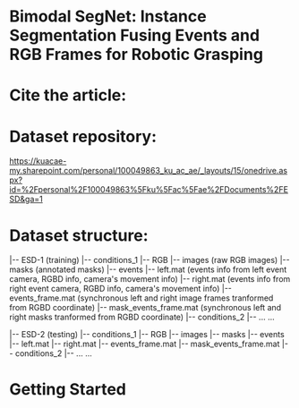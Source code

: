# Bimodal SegNet: Instance Segmentation Fusing Events and RGB Frames for Robotic Grasping

# Cite the article:



# Dataset repository:
https://kuacae-my.sharepoint.com/personal/100049863_ku_ac_ae/_layouts/15/onedrive.aspx?id=%2Fpersonal%2F100049863%5Fku%5Fac%5Fae%2FDocuments%2FESD&ga=1

# Dataset structure:


|-- ESD-1 (training)
    |-- conditions_1
        |-- RGB
            |-- images                   (raw RGB images)
            |-- masks                    (annotated masks)
        |-- events
            |-- left.mat                 (events info from left event camera, RGBD info, camera's movement info)
            |-- right.mat                (events info from right event camera, RGBD info, camera's movement info)
            |-- events_frame.mat         (synchronous left and right image frames tranformed from RGBD coordinate)
            |-- mask_events_frame.mat    (synchronous left and right masks tranformed from RGBD coordinate)
    |-- conditions_2
        |-- ...
    ...

|-- ESD-2 (testing)
    |-- conditions_1
        |-- RGB
            |-- images
            |-- masks
        |-- events
            |-- left.mat
            |-- right.mat
            |-- events_frame.mat
            |-- mask_events_frame.mat
    |-- conditions_2
        |-- ...
    ...


# Getting Started
